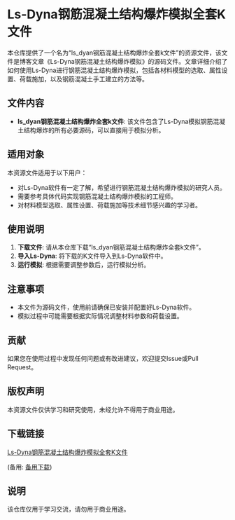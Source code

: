 # Ls-Dyna钢筋混凝土结构爆炸模拟全套K文件

本仓库提供了一个名为“ls_dyan钢筋混凝土结构爆炸全套k文件”的资源文件，该文件是博客文章《Ls-Dyna钢筋混凝土结构爆炸模拟》的源码文件。文章详细介绍了如何使用Ls-Dyna进行钢筋混凝土结构爆炸模拟，包括各材料模型的选取、属性设置、荷载施加，以及钢筋混凝土手工建立的方法等。

## 文件内容

- **ls_dyan钢筋混凝土结构爆炸全套k文件**: 该文件包含了Ls-Dyna模拟钢筋混凝土结构爆炸的所有必要源码，可以直接用于模拟分析。

## 适用对象

本资源文件适用于以下用户：

- 对Ls-Dyna软件有一定了解，希望进行钢筋混凝土结构爆炸模拟的研究人员。
- 需要参考具体代码实现钢筋混凝土结构爆炸模拟的工程师。
- 对材料模型选取、属性设置、荷载施加等技术细节感兴趣的学习者。

## 使用说明

1. **下载文件**: 请从本仓库下载“ls_dyan钢筋混凝土结构爆炸全套k文件”。
2. **导入Ls-Dyna**: 将下载的K文件导入到Ls-Dyna软件中。
3. **运行模拟**: 根据需要调整参数后，运行模拟分析。

## 注意事项

- 本文件为源码文件，使用前请确保已安装并配置好Ls-Dyna软件。
- 模拟过程中可能需要根据实际情况调整材料参数和荷载设置。

## 贡献

如果您在使用过程中发现任何问题或有改进建议，欢迎提交Issue或Pull Request。

## 版权声明

本资源文件仅供学习和研究使用，未经允许不得用于商业用途。

## 下载链接
[Ls-Dyna钢筋混凝土结构爆炸模拟全套K文件](https://pan.quark.cn/s/401bec342f75) 

(备用: [备用下载](https://pan.baidu.com/s/1PGWGpDPl6Qy8WjTkBY111A?pwd=1234))

## 说明

该仓库仅用于学习交流，请勿用于商业用途。
